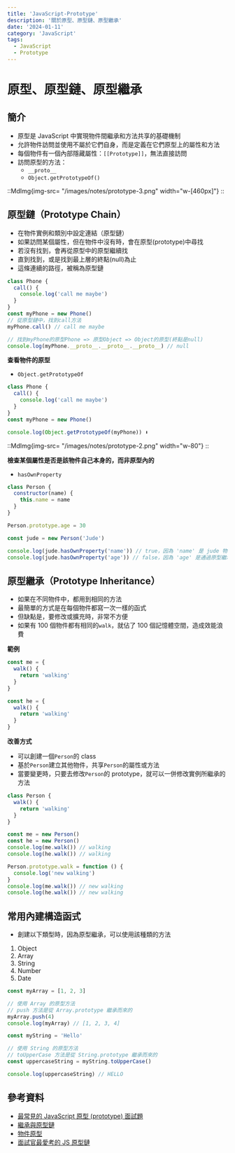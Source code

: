 ```yaml
---
title: 'JavaScript-Prototype'
description: '關於原型、原型鏈、原型繼承'
date: '2024-01-11'
category: 'JavaScript'
tags:
  - JavaScript
  - Prototype
---
```


# 原型、原型鏈、原型繼承

## 簡介

- 原型是 JavaScript 中實現物件間繼承和方法共享的基礎機制
- 允許物件訪問並使用不屬於它們自身，而是定義在它們原型上的屬性和方法
- 每個物件有一個內部隱藏屬性：`[[Prototype]]`，無法直接訪問
- 訪問原型的方法：
  - `__proto__`
  - `Object.getPrototypeOf()`

::MdImg{img-src= "/images/notes/prototype-3.png" width="w-[460px]"}
::

## 原型鏈（Prototype Chain）

- 在物件實例和類別中設定連結（原型鏈）
- 如果訪問某個屬性，但在物件中沒有時，會在原型(prototype)中尋找
- 若沒有找到，會再從原型中的原型繼續找
- 直到找到，或是找到最上層的終點(null)為止
- 這條連續的路徑，被稱為原型鏈

```js
class Phone {
  call() {
    console.log('call me maybe')
  }
}
const myPhone = new Phone()
// 從原型鏈中，找到call方法
myPhone.call() // call me maybe

// 找到myPhone的原型Phone => 原型Object => Object的原型(終點是null)
console.log(myPhone.__proto__.__proto__.__proto__) // null
```

**查看物件的原型**

- `Object.getPrototypeOf`

```js
class Phone {
  call() {
    console.log('call me maybe')
  }
}
const myPhone = new Phone()

console.log(Object.getPrototypeOf(myPhone)) ⬇️
```

::MdImg{img-src= "/images/notes/prototype-2.png" width="w-80"}
::

**檢查某個屬性是否是該物件自己本身的，而非原型內的**

- `hasOwnProperty`

```js
class Person {
  constructor(name) {
    this.name = name
  }
}

Person.prototype.age = 30

const jude = new Person('Jude')

console.log(jude.hasOwnProperty('name')) // true，因為 'name' 是 jude 物件自身的屬性
console.log(jude.hasOwnProperty('age')) // false，因為 'age' 是通過原型繼承的屬性
```

## 原型繼承（Prototype Inheritance）

- 如果在不同物件中，都用到相同的方法
- 最簡單的方式是在每個物件都寫一次一樣的函式
- 但缺點是，要修改或擴充時，非常不方便
- 如果有 100 個物件都有相同的`walk`，就佔了 100 個記憶體空間，造成效能浪費

**範例**

```js
const me = {
  walk() {
    return 'walking'
  }
}

const he = {
  walk() {
    return 'walking'
  }
}
```

**改善方式**

- 可以創建一個`Person`的 class
- 基於`Person`建立其他物件，共享`Person`的屬性或方法
- 當要變更時，只要去修改`Person`的 prototype，就可以一併修改實例所繼承的方法

```js
class Person {
  walk() {
    return 'walking'
  }
}

const me = new Person()
const he = new Person()
console.log(me.walk()) // walking
console.log(he.walk()) // walking

Person.prototype.walk = function () {
  console.log('new walking')
}
console.log(me.walk()) // new walking
console.log(he.walk()) // new walking
```

## 常用內建構造函式

- 創建以下類型時，因為原型繼承，可以使用該種類的方法

1. Object
2. Array
3. String
4. Number
5. Date

```js
const myArray = [1, 2, 3]

// 使用 Array 的原型方法
// push 方法是從 Array.prototype 繼承而來的
myArray.push(4)
console.log(myArray) // [1, 2, 3, 4]

const myString = 'Hello'

// 使用 String 的原型方法
// toUpperCase 方法是從 String.prototype 繼承而來的
const uppercaseString = myString.toUpperCase()

console.log(uppercaseString) // HELLO
```

## 參考資料

- [最常見的 JavaScript 原型 (prototype) 面試題](https://www.explainthis.io/zh-hant/swe/most-common-js-prototype-questions)
- [繼承與原型鏈](https://developer.mozilla.org/zh-TW/docs/Web/JavaScript/Inheritance_and_the_prototype_chain)
- [物件原型](https://developer.mozilla.org/zh-TW/docs/Learn/JavaScript/Objects/Object_prototypes)
- [面試官最愛考的 JS 原型鏈](https://maxlee.me/posts/prototype/)

